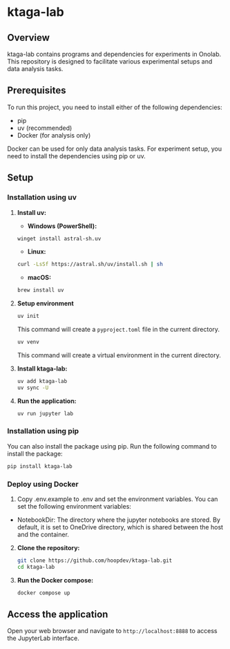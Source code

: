 # ktaga-lab

## Overview
ktaga-lab contains programs and dependencies for experiments in Onolab.
This repository is designed to facilitate various experimental setups and data analysis tasks.

## Prerequisites
To run this project, you need to install either of the following dependencies:
- pip
- uv (recommended)
- Docker (for analysis only)

Docker can be used for only data analysis tasks. For experiment setup, you need to install the dependencies using pip or uv.

## Setup

### Installation using uv

1. **Install uv:**
    - **Windows (PowerShell):**
    ```bash
    winget install astral-sh.uv
    ```

    - **Linux:**
    ```bash
    curl -LsSf https://astral.sh/uv/install.sh | sh
    ```

    - **macOS:**
    ```bash
    brew install uv
    ```



2. **Setup environment**

    ```bash
    uv init
    ```
    This command will create a `pyproject.toml` file in the current directory.

    ```bash
    uv venv
    ```
    This command will create a virtual environment in the current directory.


3. **Install ktaga-lab:**
    ```bash
    uv add ktaga-lab
    uv sync -U
    ```

4. **Run the application:**
    ```bash
    uv run jupyter lab
    ```

### Installation using pip

You can also install the package using pip. Run the following command to install the package:
```bash
pip install ktaga-lab
```

### Deploy using Docker

1. Copy .env.example to .env and set the environment variables.
You can set the following environment variables:

- NotebookDir: The directory where the jupyter notebooks are stored. By default, it is set to OneDrive directory, which is shared between the host and the container.

2. **Clone the repository:**
    ```bash
    git clone https://github.com/hoopdev/ktaga-lab.git
    cd ktaga-lab
    ```

2. **Run the Docker compose:**
    ```bash
    docker compose up
    ```

## Access the application

Open your web browser and navigate to `http://localhost:8888` to access the JupyterLab interface.